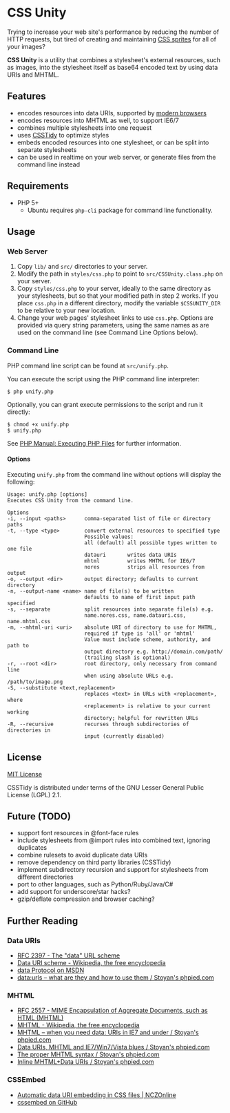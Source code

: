 CSS Unity
=========

Trying to increase your web site's performance by reducing the number of HTTP
requests, but tired of creating and maintaining [CSS sprites](http://css-tricks.com/css-sprites)
for all of your images?

**CSS Unity** is a utility that combines a stylesheet's external resources, such
as images, into the stylesheet itself as base64 encoded text by using data URIs
and MHTML.

Features
--------

* encodes resources into data URIs, supported by
  [modern browsers](http://en.wikipedia.org/wiki/Data_URI_scheme#Web_browser_support)
* encodes resources into MHTML as well, to support IE6/7
* combines multiple stylesheets into one request
* uses [CSSTidy](https://github.com/oroboto/CSSTidy) to optimize styles
* embeds encoded resources into one stylesheet, or can be split into separate
  stylesheets
* can be used in realtime on your web server, or generate files from the command
  line instead

Requirements
------------

* PHP 5+
    * Ubuntu requires `php-cli` package for command line functionality.

Usage
-----

### Web Server

1.  Copy `lib/` and `src/` directories to your server.
2.  Modify the path in `styles/css.php` to point to `src/CSSUnity.class.php` on
    your server.
3.  Copy `styles/css.php` to your server, ideally to the same directory as your
    stylesheets, but so that your modified path in step 2 works. If you place
    `css.php` in a different directory, modify the variable `$CSSUNITY_DIR` to
    be relative to your new location.
4.  Change your web pages' stylesheet links to use `css.php`. Options are
    provided via query string parameters, using the same names as are used on
    the command line (see Command Line Options below).

### Command Line

PHP command line script can be found at `src/unify.php`.

You can execute the script using the PHP command line interpreter:

    $ php unify.php

Optionally, you can grant execute permissions to the script and run it directly:

    $ chmod +x unify.php
    $ unify.php

See [PHP Manual: Executing PHP Files](http://php.net/manual/en/features.commandline.usage.php)
for further information.

#### Options

Executing `unify.php` from the command line without options will display the
following:

    Usage: unify.php [options]
    Executes CSS Unity from the command line.

    Options
    -i, --input <paths>      comma-separated list of file or directory paths
    -t, --type <type>        convert external resources to specified type
                             Possible values:
                             all (default) all possible types written to one file
                             datauri       writes data URIs
                             mhtml         writes MHTML for IE6/7
                             nores         strips all resources from output
    -o, --output <dir>       output directory; defaults to current directory
    -n, --output-name <name> name of file(s) to be written
                             defaults to name of first input path specified
    -s, --separate           split resources into separate file(s) e.g.
                             name.nores.css, name.datauri.css, name.mhtml.css
    -m, --mhtml-uri <uri>    absolute URI of directory to use for MHTML,
                             required if type is 'all' or 'mhtml'
                             Value must include scheme, authority, and path to
                             output directory e.g. http://domain.com/path/
                             (trailing slash is optional)
    -r, --root <dir>         root directory, only necessary from command line
                             when using absolute URLs e.g. /path/to/image.png
    -S, --substitute <text,replacement>
                             replaces <text> in URLs with <replacement>, where
                             <replacement> is relative to your current working
                             directory; helpful for rewritten URLs
    -R, --recursive          recurses through subdirectories of directories in
                             input (currently disabled)

License
-------

[MIT License](http://www.opensource.org/licenses/mit-license.php)

CSSTidy is distributed under terms of the GNU Lesser General Public License
(LGPL) 2.1.

Future (TODO)
-------------

*   support font resources in @font-face rules
*   include stylesheets from @import rules into combined text, ignoring duplicates
*   combine rulesets to avoid duplicate data URIs
*   remove dependency on third party libraries (CSSTidy)
*   implement subdirectory recursion and support for stylesheets from different
    directories
*   port to other languages, such as Python/Ruby/Java/C#
*   add support for underscore/star hacks?
*   gzip/deflate compression and browser caching?

Further Reading
---------------

### Data URIs
* [RFC 2397 - The "data" URL scheme](http://tools.ietf.org/html/rfc2397)
* [Data URI scheme - Wikipedia, the free encyclopedia](http://en.wikipedia.org/wiki/Data_URI_scheme)
* [data Protocol on MSDN](http://msdn.microsoft.com/en-us/library/cc848897.aspx)
* [data:urls – what are they and how to use them / Stoyan's phpied.com](http://www.phpied.com/data-urls-what-are-they-and-how-to-use/)

### MHTML
* [RFC 2557 - MIME Encapsulation of Aggregate Documents, such as HTML (MHTML)](http://tools.ietf.org/html/rfc2557)
* [MHTML - Wikipedia, the free encyclopedia](http://en.wikipedia.org/wiki/MHTML)
* [MHTML – when you need data: URIs in IE7 and under / Stoyan's phpied.com](http://www.phpied.com/mhtml-when-you-need-data-uris-in-ie7-and-under/)
* [Data URIs, MHTML and IE7/Win7/Vista blues / Stoyan's phpied.com](http://www.phpied.com/data-uris-mhtml-ie7-win7-vista-blues/)
* [The proper MHTML syntax / Stoyan's phpied.com](http://www.phpied.com/the-proper-mhtml-syntax/)
* [Inline MHTML+Data URIs / Stoyan's phpied.com](http://www.phpied.com/inline-mhtml-data-uris/)

### CSSEmbed
* [Automatic data URI embedding in CSS files | NCZOnline](http://www.nczonline.net/blog/2009/11/03/automatic-data-uri-embedding-in-css-files/)
* [cssembed on GitHub](https://github.com/nzakas/cssembed/)